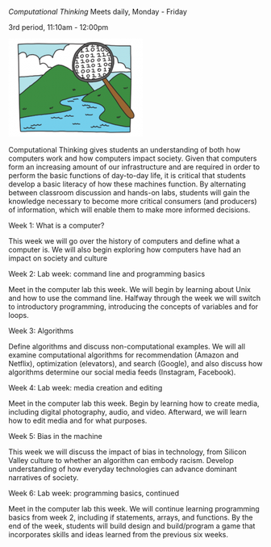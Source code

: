 *Computational Thinking*
Meets daily, Monday - Friday

3rd period, 11:10am - 12:00pm

![](img/zc1.png)

Computational Thinking gives students an understanding of both how computers work and how computers impact society. Given that computers form an increasing amount of our infrastructure and are required in order to perform the basic functions of day-to-day life, it is critical that students develop a basic literacy of how these machines function. By alternating between classroom discussion and hands-on labs, students will gain the knowledge necessary to become more critical consumers (and producers) of information, which will enable them to make more informed decisions.


Week 1: What is a computer?

This week we will go over the history of computers and define what a computer is. We will also begin exploring how computers have had an impact on society and culture


Week 2: Lab week: command line and programming basics

Meet in the computer lab this week. We will begin by learning about Unix and how to use the command line. Halfway through the week we will switch to introductory programming, introducing the concepts of variables and for loops.


Week 3: Algorithms

Define algorithms and discuss non-computational examples. We will all examine computational algorithms for recommendation (Amazon and Netflix), optimization (elevators), and search (Google), and also discuss how algorithms determine our social media feeds (Instagram, Facebook).


Week 4: Lab week: media creation and editing

Meet in the computer lab this week. Begin by learning how to create media, including digital photography, audio, and video. Afterward, we will learn how to edit media and for what purposes.


Week 5: Bias in the machine

This week we will discuss the impact of bias in technology, from Silicon Valley culture to whether an algorithm can embody racism. Develop understanding of how everyday technologies can advance dominant narratives of society.


Week 6: Lab week: programming basics, continued

Meet in the computer lab this week. We will continue learning programming basics from week 2, including if statements, arrays, and functions. By the end of the week, students will build design and build/program a game that incorporates skills and ideas learned from the previous six weeks.
